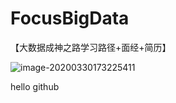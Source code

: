 # FocusBigData
【大数据成神之路学习路径+面经+简历】

![image-20200330173225411](https://gitee.com/zhutiansama/MDPictureResitory/raw/master/img/20200330173226.png)

hello github

